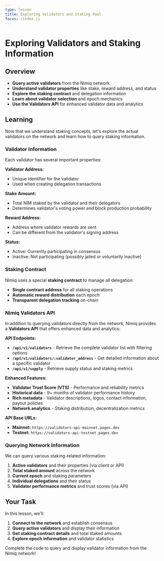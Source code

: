 ```yaml
---
type: lesson
title: Exploring Validators and Staking Pool
focus: /index.js
---
```


# Exploring Validators and Staking Information

## Overview

- **Query active validators** from the Nimiq network
- **Understand validator properties** like stake, reward address, and status
- **Explore the staking contract** and delegation information
- **Learn about validator selection** and epoch mechanics
- **Use the Validators API** for enhanced validator data and analytics

## Learning

Now that we understand staking concepts, let's explore the actual validators on the network and learn how to query staking information.

### Validator Information

Each validator has several important properties:

**Validator Address:**
- Unique identifier for the validator
- Used when creating delegation transactions

**Stake Amount:**
- Total NIM staked by the validator and their delegators
- Determines validator's voting power and block production probability

**Reward Address:**
- Address where validator rewards are sent
- Can be different from the validator's signing address

**Status:**
- Active: Currently participating in consensus
- Inactive: Not participating (possibly jailed or voluntarily inactive)

### Staking Contract

Nimiq uses a special **staking contract** to manage all delegation:

- **Single contract address** for all staking operations
- **Automatic reward distribution** each epoch
- **Transparent delegation tracking** on-chain

### Nimiq Validators API

In addition to querying validators directly from the network, Nimiq provides a **Validators API** that offers enhanced data and analytics:

**API Endpoints:**
- **`/api/v1/validators`** - Retrieve the complete validator list with filtering options
- **`/api/v1/validators/:validator_address`** - Get detailed information about a specific validator
- **`/api/v1/supply`** - Retrieve supply status and staking metrics

**Enhanced Features:**
- **Validator Trust Score (VTS)** - Performance and reliability metrics
- **Historical data** - 9+ months of validator performance history
- **Rich metadata** - Validator descriptions, logos, contact information, payout policies
- **Network analytics** - Staking distribution, decentralization metrics

**API Base URLs:**
- **Mainnet:** `https://validators-api-mainnet.pages.dev`
- **Testnet:** `https://validators-api-testnet.pages.dev`

### Querying Network Information

We can query various staking-related information:

1. **Active validators** and their properties (via client or API)
2. **Total staked amount** across the network
3. **Current epoch** and staking parameters
4. **Individual delegations** and their status
5. **Validator performance metrics** and trust scores (via API)

## Your Task

In this lesson, we'll:

1. **Connect to the network** and establish consensus
2. **Query active validators** and display their information
3. **Get staking contract details** and total staked amounts
4. **Explore epoch information** and validator statistics

Complete the code to query and display validator information from the Nimiq network! 

